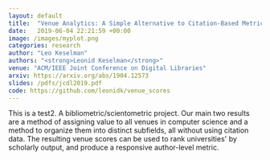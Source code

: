 ```yaml
---
layout: default
title:  "Venue Analytics: A Simple Alternative to Citation-Based Metrics"
date:   2019-06-04 22:21:59 +00:00
image: /images/myplot.png
categories: research
author: "Leo Keselman"
authors: "<strong>Leonid Keselman</strong>"
venue: "ACM/IEEE Joint Conference on Digital Libraries"
arxiv: https://arxiv.org/abs/1904.12573
slides: /pdfs/jcdl2019.pdf
code: https://github.com/leonidk/venue_scores
---
```

This is a test2. A bibliometric/scientometric project. Our main two results are a method of assigning value to all venues in computer science and a method to organize them into distinct subfields, all without using citation data. The resulting venue scores can be used to rank universities' by scholarly output, and produce a responsive author-level metric.

